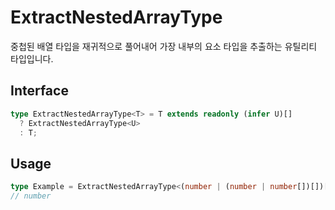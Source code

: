 # ExtractNestedArrayType

중첩된 배열 타입을 재귀적으로 풀어내어 가장 내부의 요소 타입을 추출하는 유틸리티 타입입니다.

## Interface

```ts title="typescript"
type ExtractNestedArrayType<T> = T extends readonly (infer U)[]
  ? ExtractNestedArrayType<U>
  : T;
```

## Usage

```ts title="typescript"
type Example = ExtractNestedArrayType<(number | (number | number[])[])[]> 
// number
``` 